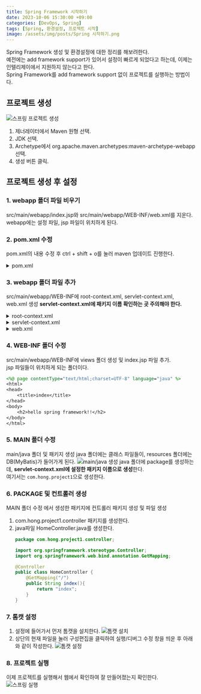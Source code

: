 ```yaml
---
title: Spring Framework 시작하기
date: 2023-10-06 15:30:00 +09:00
categories: [DevOps, Spring]
tags: [Spring, 환경설정, 프로젝트 시작]
image: /assets/img/posts/Spring 시작하기.png
---
```



Spring Framework 생성 및 환경설정에 대한 정리를 해보려한다.     
예전에는 add framework support가 있어서 설정이 빠르게 되었다고 하는데, 이제는 인텔리제이에서 지원하지 않는다고 한다.   
Spring Framework를 add framework support 없이 프로젝트를 실행하는 방법이다.

## 프로젝트 생성
![스프링 프로젝트 생성](https://github.com/honge7694/honge7694.github.io/assets/76715487/ae05bea6-0019-45d3-b84e-1060da2ad33f)
1. 제너레이터에서 Maven 원형 선택.
2. JDK 선택.
3. Archetype에서 org.apache.maven.archetypes:maven-archetype-webapp 선택.
4. 생성 버튼 클릭.

## 프로젝트 생성 후 설정

### 1. webapp 폴더 파일 비우기
src/main/webapp/index.jsp와 src/main/webapp/WEB-INF/web.xml를 지운다.
webapp에는 설정 파일, jsp 파일이 위치하게 된다.

### 2. pom.xml 수정
pom.xml의 내용 수정 후 ctrl + shift + o를 눌러 maven 업데이트 진행한다.
<details>
<summary>pom.xml</summary>

<div markdown="1">

```xml
<project xmlns="http://maven.apache.org/POM/4.0.0" xmlns:xsi="http://www.w3.org/2001/XMLSchema-instance"
  xsi:schemaLocation="http://maven.apache.org/POM/4.0.0 http://maven.apache.org/maven-v4_0_0.xsd">
  <modelVersion>4.0.0</modelVersion>
  <groupId>org.example</groupId>
  <artifactId>springframework_practice</artifactId>
  <packaging>war</packaging>
  <version>1.0-SNAPSHOT</version>
  <name>springframework_practice Maven Webapp</name>
  <url>http://maven.apache.org</url>

  <properties>
	<project.build.sourceEncoding>UTF-8</project.build.sourceEncoding>
	<maven.compiler.source>11</maven.compiler.source>
	<maven.compiler.target>11</maven.compiler.target>
	<java-version>11</java-version>
	<org.springframework-version>5.3.20</org.springframework-version>
	<org.slf4j-version>1.7.25</org.slf4j-version>
  </properties>

  <dependencies>
	<!-- Spring -->
	<dependency>
	  <groupId>org.springframework</groupId>
	  <artifactId>spring-context</artifactId>
	  <version>${org.springframework-version}</version>
	  <exclusions>
		<!-- Exclude Commons Logging in favor of SLF4j -->
		<exclusion>
		  <groupId>commons-logging</groupId>
		  <artifactId>commons-logging</artifactId>
		</exclusion>
	  </exclusions>
	</dependency>
	<dependency>
	  <groupId>org.springframework</groupId>
	  <artifactId>spring-webmvc</artifactId>
	  <version>${org.springframework-version}</version>
	</dependency>

	<!-- Logging -->
	<dependency>
	  <groupId>org.slf4j</groupId>
	  <artifactId>slf4j-api</artifactId>
	  <version>${org.slf4j-version}</version>
	</dependency>
	<dependency>
	  <groupId>org.slf4j</groupId>
	  <artifactId>jcl-over-slf4j</artifactId>
	  <version>${org.slf4j-version}</version>
	  <scope>runtime</scope>
	</dependency>

	<!-- @Inject -->
	<dependency>
	  <groupId>javax.inject</groupId>
	  <artifactId>javax.inject</artifactId>
	  <version>1</version>
	</dependency>

	<!-- javax.servlet-api -->
	<dependency>
	  <groupId>javax.servlet</groupId>
	  <artifactId>javax.servlet-api</artifactId>
	  <version>3.1.0</version>
	  <scope>provided</scope>
	</dependency>
	<dependency>
	  <groupId>javax.servlet.jsp</groupId>
	  <artifactId>jsp-api</artifactId>
	  <version>2.1</version>
	  <scope>provided</scope>
	</dependency>
	<dependency>
	  <groupId>javax.servlet</groupId>
	  <artifactId>jstl</artifactId>
	  <version>1.2</version>
	</dependency>

	<!-- data base -->
	<dependency>
	  <groupId>mysql</groupId>
	  <artifactId>mysql-connector-java</artifactId>
	  <version>8.0.22</version>
	</dependency>
	<dependency>
	  <groupId>org.mybatis</groupId>
	  <artifactId>mybatis</artifactId>
	  <version>3.5.6</version>
	</dependency>
	<dependency>
	  <groupId>org.mybatis</groupId>
	  <artifactId>mybatis-spring</artifactId>
	  <version>1.3.2</version>
	</dependency>
	<dependency>
	  <groupId>org.springframework</groupId>
	  <artifactId>spring-jdbc</artifactId>
	  <version>${org.springframework-version}</version>
	</dependency>
	<dependency>
	  <groupId>org.apache.tomcat</groupId>
	  <artifactId>tomcat-dbcp</artifactId>
	  <version>9.0.31</version>
	</dependency>

	<!-- fileupload -->
	<dependency>
	  <groupId>commons-fileupload</groupId>
	  <artifactId>commons-fileupload</artifactId>
	  <version>1.3.1</version>
	</dependency>

	<!-- Lombok -->
	<dependency>
	  <groupId>org.projectlombok</groupId>
	  <artifactId>lombok</artifactId>
	  <version>1.18.12</version>
	  <scope>provided</scope>
	</dependency>

	<!-- json -->
	<dependency>
	  <groupId>com.googlecode.json-simple</groupId>
	  <artifactId>json-simple</artifactId>
	  <version>1.1.1</version>
	</dependency>
	<dependency>
	  <groupId>com.google.code.gson</groupId>
	  <artifactId>gson</artifactId>
	  <version>2.8.2</version>
	</dependency>
	<!-- jackson-core -->
	<dependency>
	  <groupId>com.fasterxml.jackson.core</groupId>
	  <artifactId>jackson-core</artifactId>
	  <version>2.9.2</version>
	</dependency>
	<dependency>
	  <groupId>junit</groupId>
	  <artifactId>junit</artifactId>
	  <version>4.11</version>
	  <scope>test</scope>
	</dependency>
  </dependencies>

  <build>
	<finalName>mvc_test</finalName>
	<pluginManagement><!-- lock down plugins versions to avoid using Maven defaults (may be moved to parent pom) -->
	  <plugins>
		<plugin>
		  <artifactId>maven-clean-plugin</artifactId>
		  <version>3.1.0</version>
		</plugin>
		<!-- see http://maven.apache.org/ref/current/maven-core/default-bindings.html#Plugin_bindings_for_war_packaging -->
		<plugin>
		  <artifactId>maven-resources-plugin</artifactId>
		  <version>3.0.2</version>
		</plugin>
		<plugin>
		  <artifactId>maven-compiler-plugin</artifactId>
		  <version>3.8.0</version>
		</plugin>
		<plugin>
		  <artifactId>maven-surefire-plugin</artifactId>
		  <version>2.22.1</version>
		</plugin>
		<plugin>
		  <artifactId>maven-war-plugin</artifactId>
		  <version>3.2.2</version>
		</plugin>
		<plugin>
		  <artifactId>maven-install-plugin</artifactId>
		  <version>2.5.2</version>
		</plugin>
		<plugin>
		  <artifactId>maven-deploy-plugin</artifactId>
		  <version>2.8.2</version>
		</plugin>
	  </plugins>
	</pluginManagement>
	<plugins>
	  <plugin>
		<groupId>org.apache.maven.plugins</groupId>
		<artifactId>maven-compiler-plugin</artifactId>
		<configuration>
		  <source>11</source>
		  <target>11</target>
		</configuration>
	  </plugin>
	</plugins>
  </build>
</project>

```
</div>
</details>

### 3. webapp 폴더 파일 추가
src/main/webapp/WEB-INF에 root-context.xml, servlet-context.xml, web.xml 생성
**servlet-context.xml에 패키지 이름 확인하는 곳 주의해야 한다.**

<details>
<summary>root-context.xml</summary>

<div markdown="1">

```xml
<?xml version="1.0" encoding="UTF-8"?>
<beans xmlns="http://www.springframework.org/schema/beans"
	   xmlns:xsi="http://www.w3.org/2001/XMLSchema-instance"
	   xmlns:jdbc="http://www.springframework.org/schema/jdbc"
	   xmlns:tx="http://www.springframework.org/schema/tx"
	   xmlns:aop="http://www.springframework.org/schema/aop"
	   xsi:schemaLocation="http://www.springframework.org/schema/jdbc http://www.springframework.org/schema/jdbc/spring-jdbc.xsd
		http://www.springframework.org/schema/beans http://www.springframework.org/schema/beans/spring-beans.xsd
		http://www.springframework.org/schema/aop http://www.springframework.org/schema/aop/spring-aop.xsd
		http://www.springframework.org/schema/tx http://www.springframework.org/schema/tx/spring-tx.xsd">
</beans>
```
</div>

</details>

<details>
<summary>servlet-context.xml</summary>

<div markdown="1">

```xml
<?xml version="1.0" encoding="UTF-8"?>
<beans:beans xmlns="http://www.springframework.org/schema/mvc"
			 xmlns:xsi="http://www.w3.org/2001/XMLSchema-instance"
			 xmlns:beans="http://www.springframework.org/schema/beans"
			 xmlns:context="http://www.springframework.org/schema/context"
			 xsi:schemaLocation="http://www.springframework.org/schema/mvc http://www.springframework.org/schema/mvc/spring-mvc.xsd
		http://www.springframework.org/schema/beans http://www.springframework.org/schema/beans/spring-beans.xsd
		http://www.springframework.org/schema/context http://www.springframework.org/schema/context/spring-context.xsd">

	<annotation-driven />

	<!-- Handles HTTP GET requests for /resources/** by efficiently serving up static resources in the ${webappRoot}/resources directory -->
	<resources mapping="/resources/**" location="/resources/"/>

	<!-- Resolves views selected for rendering by @Controllers to .jsp resources in the /WEB-INF/views directory -->
	<beans:bean class="org.springframework.web.servlet.view.InternalResourceViewResolver">
		<beans:property name="prefix" value="/WEB-INF/views/" />
		<beans:property name="suffix" value=".jsp" />
	</beans:bean>

	<!-- 프로젝트 패키지 이름 확인 -->
	<context:component-scan base-package="com.hong.project1" />

</beans:beans>
```
</div>

</details>

<details>
<summary>web.xml</summary>

<div markdown="1">

```xml
<?xml version="1.0" encoding="UTF-8"?>
<web-app xmlns:xsi="http://www.w3.org/2001/XMLSchema-instance"
		 xmlns="http://xmlns.jcp.org/xml/ns/javaee"
		 xsi:schemaLocation="http://xmlns.jcp.org/xml/ns/javaee http://xmlns.jcp.org/xml/ns/javaee/web-app_3_1.xsd"
		 version="3.1">

	<context-param>
		<param-name>contextConfigLocation</param-name>
		<param-value>
			/WEB-INF/root-context.xml
		</param-value>
	</context-param>

	<listener>
		<listener-class>org.springframework.web.context.ContextLoaderListener</listener-class>
	</listener>

	<servlet>
		<servlet-name>appServlet</servlet-name>
		<servlet-class>org.springframework.web.servlet.DispatcherServlet</servlet-class>
		<init-param>
			<param-name>contextConfigLocation</param-name>
			<param-value>/WEB-INF/servlet-context.xml</param-value>
		</init-param>
		<load-on-startup>1</load-on-startup>
	</servlet>

	<servlet-mapping>
		<servlet-name>appServlet</servlet-name>
		<url-pattern>/</url-pattern>
	</servlet-mapping>

	<filter>
		<filter-name>encodingFilter</filter-name>
		<filter-class>org.springframework.web.filter.CharacterEncodingFilter</filter-class>
		<init-param>
			<param-name>encoding</param-name>
			<param-value>UTF-8</param-value>
		</init-param>
	</filter>

	<filter-mapping>
		<filter-name>encodingFilter</filter-name>
		<url-pattern>/*</url-pattern>
	</filter-mapping>

</web-app>
```
</div>

</details>
 
### 4. WEB-INF 폴더 수정
src/main/webapp/WEB-INF에 views 폴더 생성 및 index.jsp 파일 추가.    
jsp 파일들이 위치하게 되는 폴더이다.
	
```jsp
<%@ page contentType="text/html;charset=UTF-8" language="java" %>
<html>
<head>
	<title>index</title>
</head>
<body>
	<h2>hello spring framework!!</h2>
</body>
</html>
```

### 5. MAIN 폴더 수정
main/java 폴더 및 패키지 생성
java 폴더에는 클래스 파일들이, resources 폴더에는 DB(MyBatis)가 들어가게 된다.
![main/java 생성](https://github.com/honge7694/honge7694.github.io/assets/76715487/1a8d3348-5172-4150-a143-36835b7f9ebd)
java 폴더에 package를 생성하는데, **servlet-context.xml에 설정한 패키지 이름으로 생성**한다.    
여기서는 `com.hong.project1`으로 생성한다.

### 6. PACKAGE 및 컨트롤러 생성
MAIN 폴더 수정 에서 생성한 패키지에 컨트롤러 패키지 생성 및 파일 생성
1. com.hong.project1.controller 패키지를 생성한다.
2. java파일 HomeController.java를 생성한다.
    ```java
    package com.hong.project1.controller;

    import org.springframework.stereotype.Controller;
    import org.springframework.web.bind.annotation.GetMapping;

    @Controller
    public class HomeController {
        @GetMapping("/")
        public String index(){
            return "index";
        }
    }

    ```

### 7. 톰캣 설정
1. 설정에 들어가서 먼저 톰캣을 설치한다.
	![톰캣 설치](https://github.com/honge7694/honge7694.github.io/assets/76715487/567a9fbf-e017-40fc-aff7-d6270f009731)
2. 상단의 현재 파일을 눌러 구성편집을 클릭하여 실행/디버그 수정 창을 띄운 후 아래와 같이 작성한다.
	![톰캣 설정](https://github.com/honge7694/honge7694.github.io/assets/76715487/67c34330-afe2-4585-b32d-b3d96a201baf)
	
### 8. 프로젝트 실행
이제 프로젝트를 실행해서 웹에서 확인하여 잘 만들어졌는지 확인한다.   
![스프링 실행](https://github.com/honge7694/honge7694.github.io/assets/76715487/ae96eabe-c4b9-4158-b487-03c2325acd0e)
	